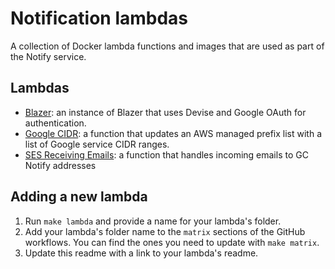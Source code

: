 # Notification lambdas
A collection of Docker lambda functions and images that are used as part of the Notify service.

## Lambdas
- [Blazer](./blazer/README.md): an instance of Blazer that uses Devise and Google OAuth for authentication.
- [Google CIDR](./google-cidr/README.md): a function that updates an AWS managed prefix list with a list of Google service CIDR ranges.
- [SES Receiving Emails](./sesreceivingemails/README.md): a function that handles incoming emails to GC Notify addresses
## Adding a new lambda
1. Run `make lambda` and provide a name for your lambda's folder.
1. Add your lambda's folder name to the `matrix` sections of the GitHub workflows.  You can find the ones you need to update with `make matrix`.
1. Update this readme with a link to your lambda's readme.
